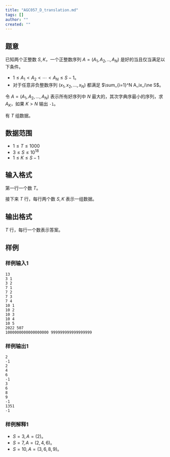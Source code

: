 ```yaml
---
title: "AGC057_D_translation.md"
tags: []
author: ""
created: ""
---
```


## 题意 

已知两个正整数 $S,K$，一个正整数序列 $A=(A_1,A_2,..,A_N)$ 是好的当且仅当满足以下条件。

- $1\le A_1 < A_2 < \cdots < A_N \le  S-1$。
- 对于任意非负整数序列 $(x_1,x_2,...,x_N)$ 都满足 $\sum_{i=1}^N A_ix_i\ne S$。

令 $A=(A_1,A_2,...,A_N)$ 表示所有好序列中 $N$ 最大的，其次字典序最小的序列，求 $A_K$，如果 $K>N$ 输出 `-1`。

有 $T$ 组数据。

## 数据范围

- $1\le T\le 1000$
- $3\le S\le 10^{18}$
- $1\le K\le S-1$

## 输入格式

第一行一个数 $T$。

接下来 $T$ 行，每行两个数 $S,K$ 表示一组数据。

## 输出格式

$T$ 行，每行一个数表示答案。

## 样例

### 样例输入1

```
13
3 1
3 2
7 1
7 2
7 3
7 4
10 1
10 2
10 3
10 4
10 5
2022 507
1000000000000000000 999999999999999999
```

### 样例输出1

```
2
-1
2
4
6
-1
3
6
8
9
-1
1351
-1
```

### 样例解释1

- $S=3,A=(2)$。
- $S=7,A=(2,4,6)$。
- $S=10,A=(3,6,8,9)$。

